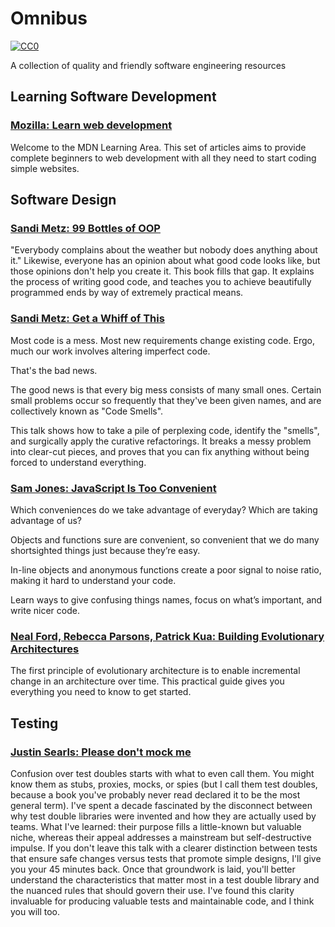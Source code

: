 # Omnibus
[![CC0](https://licensebuttons.net/p/zero/1.0/88x31.png)](https://creativecommons.org/publicdomain/zero/1.0/)

A collection of quality and friendly software engineering resources

## Learning Software Development

### [Mozilla: Learn web development](https://developer.mozilla.org/en-US/docs/Learn)
Welcome to the MDN Learning Area. This set of articles aims to provide complete
beginners to web development with all they need to start coding simple websites.

## Software Design

### [Sandi Metz: 99 Bottles of OOP](https://www.sandimetz.com/99bottles/)
"Everybody complains about the weather but nobody does anything about it."
Likewise, everyone has an opinion about what good code looks like, but those
opinions don't help you create it. This book fills that gap. It explains the
process of writing good code, and teaches you to achieve beautifully programmed
ends by way of extremely practical means.

### [Sandi Metz: Get a Whiff of This](https://www.youtube.com/watch?v=PJjHfa5yxlU)
Most code is a mess. Most new requirements change existing code. Ergo, much our
work involves altering imperfect code.

That's the bad news.

The good news is that every big mess consists of many small ones. Certain small
problems occur so frequently that they've been given names, and are
collectively known as "Code Smells".

This talk shows how to take a pile of perplexing code, identify the "smells",
and surgically apply the curative refactorings. It breaks a messy problem into
clear-cut pieces, and proves that you can fix anything without being forced to
understand everything.

### [Sam Jones: JavaScript Is Too Convenient](https://vimeo.com/267418198)
Which conveniences do we take advantage of everyday? Which are taking advantage
of us?

Objects and functions sure are convenient, so convenient that we do many
shortsighted things just because they’re easy.

In-line objects and anonymous functions create a poor signal to noise ratio,
making it hard to understand your code.

Learn ways to give confusing things names, focus on what’s important, and write
nicer code.

### [Neal Ford, Rebecca Parsons, Patrick Kua: Building Evolutionary Architectures](https://www.thoughtworks.com/books/building-evolutionary-architectures)
The first principle of evolutionary architecture is to enable incremental change
in an architecture over time. This practical guide gives you everything you need
to know to get started.

## Testing

### [Justin Searls: Please don't mock me](https://www.youtube.com/watch?v=Af4M8GMoxi4)
Confusion over test doubles starts with what to even call them. You might know
them as stubs, proxies, mocks, or spies (but I call them test doubles, because a
book you've probably never read declared it to be the most general term). I've
spent a decade fascinated by the disconnect between why test double libraries
were invented and how they are actually used by teams. What I've learned: their
purpose fills a little-known but valuable niche, whereas their appeal addresses
a mainstream but self-destructive impulse. If you don't leave this talk with a
clearer distinction between tests that ensure safe changes versus tests that
promote simple designs, I'll give you your 45 minutes back. Once that groundwork
is laid, you'll better understand the characteristics that matter most in a test
double library and the nuanced rules that should govern their use. I've found
this clarity invaluable for producing valuable tests and maintainable code, and
I think you will too.
